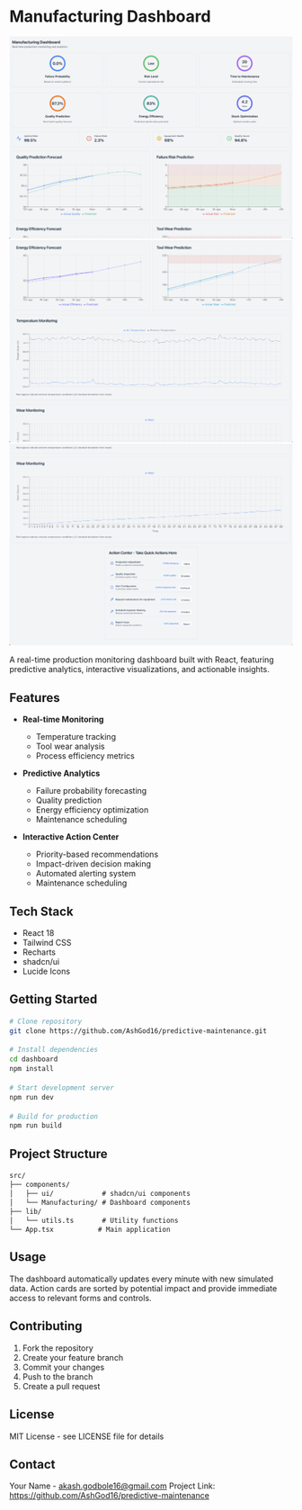 # Manufacturing Dashboard

![Maintenance](./assets/Screenshot1.png)
![Warning](./assets/Screenshot2.png)
![Coverage](./assets/Screenshot3.png)

A real-time production monitoring dashboard built with React, featuring predictive analytics, interactive visualizations, and actionable insights.

## Features

- **Real-time Monitoring**
  - Temperature tracking
  - Tool wear analysis
  - Process efficiency metrics

- **Predictive Analytics**
  - Failure probability forecasting
  - Quality prediction
  - Energy efficiency optimization
  - Maintenance scheduling

- **Interactive Action Center**
  - Priority-based recommendations
  - Impact-driven decision making
  - Automated alerting system
  - Maintenance scheduling

## Tech Stack

- React 18
- Tailwind CSS
- Recharts
- shadcn/ui
- Lucide Icons

## Getting Started

```bash
# Clone repository
git clone https://github.com/AshGod16/predictive-maintenance.git

# Install dependencies
cd dashboard
npm install

# Start development server
npm run dev

# Build for production
npm run build
```

## Project Structure

```
src/
├── components/
│   ├── ui/            # shadcn/ui components
│   └── Manufacturing/ # Dashboard components
├── lib/
│   └── utils.ts       # Utility functions
└── App.tsx           # Main application
```

## Usage

The dashboard automatically updates every minute with new simulated data. Action cards are sorted by potential impact and provide immediate access to relevant forms and controls.

## Contributing

1. Fork the repository
2. Create your feature branch
3. Commit your changes
4. Push to the branch
5. Create a pull request

## License

MIT License - see LICENSE file for details

## Contact

Your Name - akash.godbole16@gmail.com
Project Link: https://github.com/AshGod16/predictive-maintenance